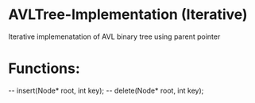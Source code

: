 # AVLTree-Implementation (Iterative)
Iterative implemenatation of AVL binary tree using parent pointer
# Functions:
-- insert(Node* root, int key);
-- delete(Node* root, int key);

